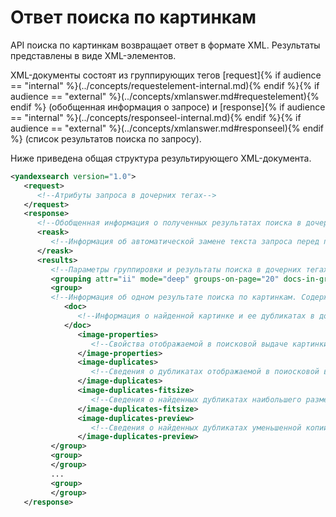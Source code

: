 # Ответ поиска по картинкам

API поиска по картинкам возвращает ответ в формате XML. Результаты представлены в виде XML-элементов.

XML-документы состоят из группирующих тегов [request]{% if audience == "internal" %}(../concepts/requestelement-internal.md){% endif %}{% if audience == "external" %}(../concepts/xmlanswer.md#requestelement){% endif %} (обобщенная информация о запросе) и [response]{% if audience == "internal" %}(../concepts/responseel-internal.md){% endif %}{% if audience == "external" %}(../concepts/xmlanswer.md#responseel){% endif %} (список результатов поиска по запросу).

Ниже приведена общая структура результирующего XML-документа.

```xml
<yandexsearch version="1.0">
   <request>
      <!--Атрибуты запроса в дочерних тегах-->
   </request>
   <response>
      <!--Обобщенная информация о полученных результатах поиска в дочерних тегах-->
      <reask>
         <!--Информация об автоматической замене текста запроса перед поиском. Добавляется только в том случае, если запрос исправлен-->
      </reask>
      <results>
         <!--Параметры группировки и результаты поиска в дочерних тегах-->
         <grouping attr="ii" mode="deep" groups-on-page="20" docs-in-group="1" curcateg="-1">
         <group>
         <!--Информация об одном результате поиска по картинкам. Содержит сведения о картинке, попадающей на выдачу, и о ее дубликатах. Негруппирующие дочерние теги содержат общую информацию о группе-->
            <doc>
               <!--Информация о найденной картинке и ее дубликатах в дочерних тегах-->
            </doc>  
               <image-properties>
                  <!--Свойства отображаемой в поисковой выдаче картинки в дочерних тегах-->
               </image-properties>
               <image-duplicates>
                  <!--Сведения о дубликатах отображаемой в поиосковой выдаче картинки. Информация о каждом дубликате содержится в дочерних тегах группирующего тега image-properties-->
               </image-duplicates>
               <image-duplicates-fitsize>
                  <!--Сведения о найденных дубликатах наибольшего размера. Информация о каждом дубликате содержится в дочерних тегах группирующего тега image-properties-->
               </image-duplicates-fitsize>
               <image-duplicates-preview>
                  <!--Сведения о найденных дубликатах уменьшенной копии картинки. Информация о каждом дубликате содержится в дочерних тегах группирующего тега image-properties-->
               </image-duplicates-preview>
         </group>
         <group>
         </group>
         ...
         <group>
         </group>
   </response>
```